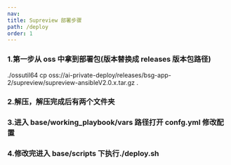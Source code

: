 ```yaml
---
nav:
title: Supreview 部署步骤
path: /deploy
order: 1
---
```


### 1.第一步从 oss 中拿到部署包(版本替换成 releases 版本包路径)

./ossutil64 cp oss://ai-private-deploy/releases/bsg-app-2/supreview/supreview-ansibleV2.0.x.tar.gz .

### 2.解压，解压完成后有两个文件夹

### 3.进入 base/working_playbook/vars 路径打开 confg.yml 修改配置

### 4.修改完进入 base/scripts 下执行./deploy.sh
